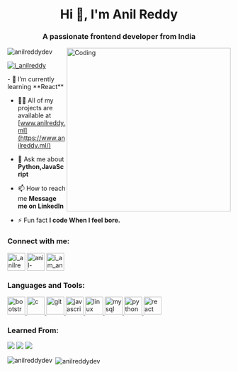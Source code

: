 <h1 align="center">Hi 👋, I'm Anil Reddy</h1>
<h3 align="center">A passionate frontend developer from India</h3>
<img align="right" alt="Coding" width="370" src="https://cdn.dribbble.com/users/1059583/screenshots/4171367/coding-freak.gif">

<p align="left"> <img src="https://komarev.com/ghpvc/?username=anilreddydev&label=Profile%20views&color=0e75b6&style=flat" alt="anilreddydev" /> </p>

<p align="left"> <a href="https://linkedin.com/in/anil-reddy-513866227" target="blank"><img src="https://img.shields.io/badge/LinkedIn-0077B5?style=for-the-badge&logo=linkedin&logoColor=white" alt="i_anilreddy" /></a> </p>
- 🌱 I’m currently learning **React**

- 👨‍💻 All of my projects are available at [www.anilreddy.ml](https://www.anilreddy.ml/)

- 💬 Ask me about **Python,JavaScript**

- 📫 How to reach me **Message me on LinkedIn**

- ⚡ Fun fact **I code When I feel bore.**

<h3 align="left">Connect with me:</h3>
<p align="left">
<a href="https://twitter.com/i_anilreddy" target="blank"><img align="center" src="https://img.icons8.com/fluency/512/twitter.png" alt="i_anilreddy" height="40" width="40" /></a>
<a href="https://linkedin.com/in/anil-reddy-513866227" target="blank"><img align="center" src="https://img.icons8.com/fluency/512/linkedin-circled.png" alt="anil-reddy-513866227" height="40" width="40" /></a>
<a href="https://instagram.com/i_am_anilreddy" target="blank"><img align="center" src="https://img.icons8.com/fluency/512/instagram-new.png" alt="i_am_anilreddy" height="40" width="40" /></a>
</p>

<h3 align="left">Languages and Tools:</h3>
<p align="left"> <a href="https://getbootstrap.com" target="_blank" rel="noreferrer"> <img src="https://img.icons8.com/color/512/bootstrap.png" alt="bootstrap" width="40" height="40"/> </a> <a href="https://www.cprogramming.com/" target="_blank" rel="noreferrer"> <img src="https://img.icons8.com/color/512/c-programming.png" alt="c" width="40" height="40"/> </a> <a href="https://git-scm.com/" target="_blank" rel="noreferrer"> <img src="https://www.vectorlogo.zone/logos/git-scm/git-scm-icon.svg" alt="git" width="40" height="40"/> </a> <a href="https://developer.mozilla.org/en-US/docs/Web/JavaScript" target="_blank" rel="noreferrer"> <img src="https://img.icons8.com/color/512/javascript.png" alt="javascript" width="40" height="40"/> </a> <a href="https://www.linux.org/" target="_blank" rel="noreferrer"> <img src="https://img.icons8.com/color/512/linux.png" alt="linux" width="40" height="40"/> </a> <a href="https://www.mysql.com/" target="_blank" rel="noreferrer"> <img src="https://img.icons8.com/color/512/mysql-logo.png" alt="mysql" width="40" height="40"/> </a> <a href="https://www.python.org" target="_blank" rel="noreferrer"> <img src="https://img.icons8.com/color/512/python.png" alt="python" width="40" height="40"/> </a> <a href="https://reactjs.org/" target="_blank" rel="noreferrer"> <img src="https://img.icons8.com/officel/512/react.png" alt="react" width="40" height="40"/> </a> </p>

<h3 align="left">Learned From:</h3>
<img src="https://img.shields.io/badge/YouTube-FF0000?style=for-the-badge&logo=youtube&logoColor=white"/>
<img src="https://img.shields.io/badge/freecodecamp-27273D?style=for-the-badge&logo=freecodecamp&logoColor=white"/>
<img src="https://img.shields.io/badge/Coursera-0056D2?style=for-the-badge&logo=Coursera&logoColor=white"/>

<p><img align="left" src="https://github-readme-stats.vercel.app/api/top-langs?username=anilreddydev&show_icons=true&locale=en&layout=compact&theme=merko" alt="anilreddydev" /></p>

<p>&nbsp;<img align="center" src="https://github-readme-stats.vercel.app/api?username=anilreddydev&show_icons=true&locale=en&theme=merko" alt="anilreddydev" /></p>

